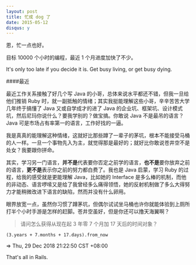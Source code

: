 ```yaml
---
layout: post
title: 忙成 dog 了
date: 2015-05-12
disqus: y
---
```


恩，忙一点也好。

目标 10000 个小时的编程，最近 1 个月进度加快了不少。

It's only too late if you decide it is. Get busy living, or get busy dying.

####最近

最近工作关系接触了好几个写 Java 的小哥，总体来说水平都还不错，但我一旦给他们推销 Ruby 时，就一副抵触的情绪；其实我挺能理解这些小哥，辛辛苦苦大学几年终于搞懂了 Java 又或自学成才的进了 Java 的企业坑、框架坑、设计模式坑，然后尼玛你说什么？要我学别的？做宝搞。你敢说 Java 不是最吊的语言？Java 可是市场占有率第一的语言，工作好找的一逼。

我是真真的能理解这种情绪，这就好比那些蹲了一辈子的茅坑，根本不能接受马桶的人一样。一旦一个事物先入为主，就觉得那是最好的；就好比你敢说苍井空不是处女？我要跟你拼命。

其实，学习另一门语言，**并不是**代表要你否定之前学的语言，**也不是**要你放弃之前的语言，**更不是**表示你之前的努力都白费了。我也是 Java 启蒙，学习 Ruby 的过程，给我的感受就是更能理解 Java，比如她的 Interface 是多么棒的机制，而他的非动态、语言啰嗦又是给了我曾经多么痛得领悟，她的反射机制做了多么大得努力才能稍微改进下语言的缺陷，然而并没有什么卵用。

眼界放宽一点，虽然你习惯了蹲茅坑，但偶尔试试坐马桶也许你就能体验到上厕所打半个小时手游是怎样的赶脚。苍井空虽好，但是你还可以撸天海翼啊？

> 请问怎么获得从现在起 3 年零 7 个月加 17 天后的时间对象？

	(3.years + 7.months + 17.days).from_now
	

=> Thu, 29 Dec 2018 21:22:50 CST +08:00
	
That's all in Rails.

